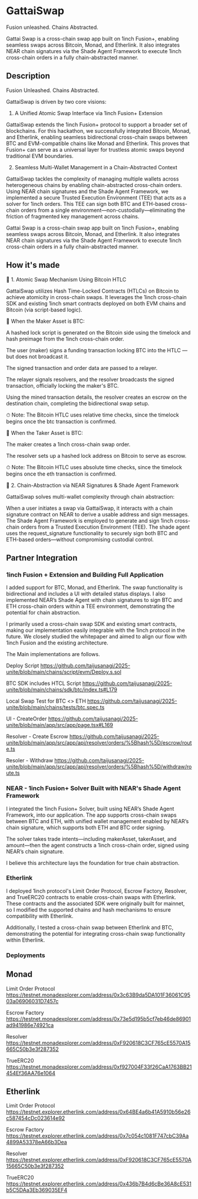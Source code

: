 # GattaiSwap

Fusion unleashed. Chains Abstracted.

Gattai Swap is a cross-chain swap app built on 1inch Fusion+, enabling seamless swaps across Bitcoin, Monad, and Etherlink. It also integrates NEAR chain signatures via the Shade Agent Framework to execute 1inch cross-chain orders in a fully chain-abstracted manner.

## Description

Fusion Unleashed. Chains Abstracted.

GattaiSwap is driven by two core visions:

1. A Unified Atomic Swap Interface via 1inch Fusion+ Extension

GattaiSwap extends the 1inch Fusion+ protocol to support a broader set of blockchains. For this hackathon, we successfully integrated Bitcoin, Monad, and Etherlink, enabling seamless bidirectional cross-chain swaps between BTC and EVM-compatible chains like Monad and Etherlink. This proves that Fusion+ can serve as a universal layer for trustless atomic swaps beyond traditional EVM boundaries.

2. Seamless Multi-Wallet Management in a Chain-Abstracted Context

GattaiSwap tackles the complexity of managing multiple wallets across heterogeneous chains by enabling chain-abstracted cross-chain orders. Using NEAR chain signatures and the Shade Agent Framework, we implemented a secure Trusted Execution Environment (TEE) that acts as a solver for 1inch orders. This TEE can sign both BTC and ETH-based cross-chain orders from a single environment—non-custodially—eliminating the friction of fragmented key management across chains.

Gattai Swap is a cross-chain swap app built on 1inch Fusion+, enabling seamless swaps across Bitcoin, Monad, and Etherlink. It also integrates NEAR chain signatures via the Shade Agent Framework to execute 1inch cross-chain orders in a fully chain-abstracted manner.

## How it's made

🔁 1. Atomic Swap Mechanism Using Bitcoin HTLC

GattaiSwap utilizes Hash Time-Locked Contracts (HTLCs) on Bitcoin to achieve atomicity in cross-chain swaps. It leverages the 1inch cross-chain SDK and existing 1inch smart contracts deployed on both EVM chains and Bitcoin (via script-based logic).

🔹 When the Maker Asset is BTC:

A hashed lock script is generated on the Bitcoin side using the timelock and hash preimage from the 1inch cross-chain order.

The user (maker) signs a funding transaction locking BTC into the HTLC — but does not broadcast it.

The signed transaction and order data are passed to a relayer.

The relayer signals resolvers, and the resolver broadcasts the signed transaction, officially locking the maker's BTC.

Using the mined transaction details, the resolver creates an escrow on the destination chain, completing the bidirectional swap setup.

⏱ Note: The Bitcoin HTLC uses relative time checks, since the timelock begins once the btc transaction is confirmed.

🔹 When the Taker Asset is BTC:

The maker creates a 1inch cross-chain swap order.

The resolver sets up a hashed lock address on Bitcoin to serve as escrow.

⏱ Note: The Bitcoin HTLC uses absolute time checks, since the timelock begins once the eth transaction is confirmed.

🔐 2. Chain-Abstraction via NEAR Signatures & Shade Agent Framework

GattaiSwap solves multi-wallet complexity through chain abstraction:

When a user initiates a swap via GattaiSwap, it interacts with a chain signature contract on NEAR to derive a usable address and sign messages. The Shade Agent Framework is employed to generate and sign 1inch cross-chain orders from a Trusted Execution Environment (TEE). The shade agent uses the request_signature functionality to securely sign both BTC and ETH-based orders—without compromising custodial control.

## Partner Integration

### 1inch Fusion + Extension and Building Full Application

I added support for BTC, Monad, and Etherlink. The swap functionality is bidirectional and includes a UI with detailed status displays. I also implemented NEAR’s Shade Agent with chain signatures to sign BTC and ETH cross-chain orders within a TEE environment, demonstrating the potential for chain abstraction.

I primarily used a cross-chain swap SDK and existing smart contracts, making our implementation easily integrable with the 1inch protocol in the future. We closely studied the whitepaper and aimed to align our flow with 1inch Fusion and the existing architecture.

The Main implementations are follows.

Deploy Script
https://github.com/taijusanagi/2025-unite/blob/main/chains/script/evm/Deploy.s.sol

BTC SDK includes HTCL Script
https://github.com/taijusanagi/2025-unite/blob/main/chains/sdk/btc/index.ts#L179

Local Swap Test for BTC <> ETH
https://github.com/taijusanagi/2025-unite/blob/main/chains/tests/btc.spec.ts

UI - CreateOrder
https://github.com/taijusanagi/2025-unite/blob/main/app/src/app/page.tsx#L169

Resolver - Create Escrow
https://github.com/taijusanagi/2025-unite/blob/main/app/src/app/api/resolver/orders/%5Bhash%5D/escrow/route.ts

Resoler - Withdraw
https://github.com/taijusanagi/2025-unite/blob/main/app/src/app/api/resolver/orders/%5Bhash%5D/withdraw/route.ts

### NEAR - 1inch Fusion+ Solver Built with NEAR's Shade Agent Framework

I integrated the 1inch Fusion+ Solver, built using NEAR’s Shade Agent Framework, into our application. The app supports cross-chain swaps between BTC and ETH, with unified wallet management enabled by NEAR’s chain signature, which supports both ETH and BTC order signing.

The solver takes trade intents—including makerAsset, takerAsset, and amount—then the agent constructs a 1inch cross-chain order, signed using NEAR’s chain signature.

I believe this architecture lays the foundation for true chain abstraction.

### Etherlink

I deployed 1inch protocol's Limit Order Protocol, Escrow Factory, Resolver, and TrueERC20 contracts to enable cross-chain swaps with Etherlink. These contracts and the associated SDK were originally built for mainnet, so I modified the supported chains and hash mechanisms to ensure compatibility with Etherlink.

Additionally, I tested a cross-chain swap between Etherlink and BTC, demonstrating the potential for integrating cross-chain swap functionality within Etherlink.

### Deployments

## Monad

Limit Order Protocol
https://testnet.monadexplorer.com/address/0x3c63B9da5DA101F36061C9503a06906031D7457c

Escrow Factory
https://testnet.monadexplorer.com/address/0x73e5d195b5cf7eb46de86901ad941986e74921ca

Resolver
https://testnet.monadexplorer.com/address/0xF920618C3CF765cE5570A15665C50b3e3f287352

TrueERC20
https://testnet.monadexplorer.com/address/0xf927004F33f26CaA1763BB21454Ef36AA76e1064

## Etherlink

Limit Order Protocol
https://testnet.explorer.etherlink.com/address/0x64BE4a6b41A5910b56e26c587454cDc023614e92

Escrow Factory
https://testnet.explorer.etherlink.com/address/0x7c054c1081F747cbC39Aa4899A53378eA66b3Dea

Resolver
https://testnet.explorer.etherlink.com/address/0xF920618C3CF765cE5570A15665C50b3e3f287352

TrueERC20
https://testnet.explorer.etherlink.com/address/0x436b7B4d6cBe36A8cE531b5C5DAa3Eb369035EF4
